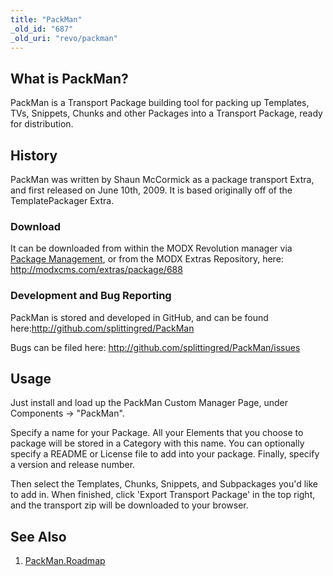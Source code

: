 ```yaml
---
title: "PackMan"
_old_id: "687"
_old_uri: "revo/packman"
---
```


## What is PackMan?

PackMan is a Transport Package building tool for packing up Templates, TVs, Snippets, Chunks and other Packages into a Transport Package, ready for distribution.

## History

PackMan was written by Shaun McCormick as a package transport Extra, and first released on June 10th, 2009. It is based originally off of the TemplatePackager Extra.

### Download

It can be downloaded from within the MODX Revolution manager via [Package Management](developing-in-modx/advanced-development/package-management "Package Management"), or from the MODX Extras Repository, here: <http://modxcms.com/extras/package/688>

### Development and Bug Reporting

PackMan is stored and developed in GitHub, and can be found here:<http://github.com/splittingred/PackMan>

Bugs can be filed here: <http://github.com/splittingred/PackMan/issues>

## Usage

Just install and load up the PackMan Custom Manager Page, under Components -> "PackMan".

Specify a name for your Package. All your Elements that you choose to package will be stored in a Category with this name. You can optionally specify a README or License file to add into your package. Finally, specify a version and release number.

Then select the Templates, Chunks, Snippets, and Subpackages you'd like to add in. When finished, click 'Export Transport Package' in the top right, and the transport zip will be downloaded to your browser.

## See Also

1. [PackMan.Roadmap](extras/packman/packman.roadmap)
